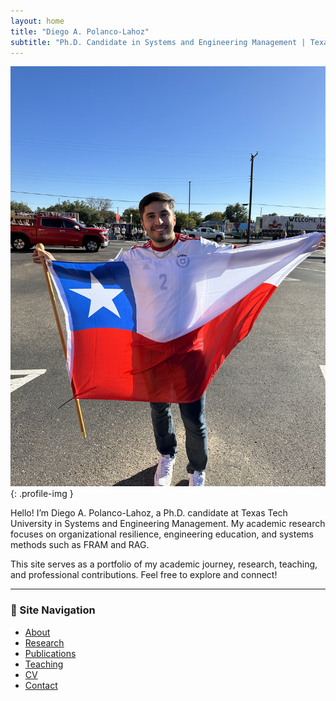 ```yaml
---
layout: home
title: "Diego A. Polanco-Lahoz"
subtitle: "Ph.D. Candidate in Systems and Engineering Management | Texas Tech University"
---
```


![Diego with Chilean Flag](/images/intro-photo.jpg){: .profile-img }

Hello! I’m Diego A. Polanco-Lahoz, a Ph.D. candidate at Texas Tech University in Systems and Engineering Management. My academic research focuses on organizational resilience, engineering education, and systems methods such as FRAM and RAG.

This site serves as a portfolio of my academic journey, research, teaching, and professional contributions. Feel free to explore and connect!

---

### 🔗 Site Navigation

- [About](/_pages/about.md/)
- [Research](/_pages/research.md/)
- [Publications](/_pages/publications.md/)
- [Teaching](/_pages/teaching.md/)
- [CV](/_pages/cv.md/)
- [Contact](/_pages/contact.md/)
